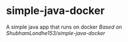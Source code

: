 # simple-java-docker 
A simple java app that runs on docker 
*Based on ShubhamLondhe153/simple-java-docker*

